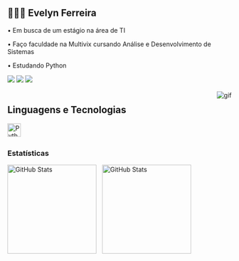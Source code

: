 ## 👩🏻‍💻 Evelyn Ferreira 

• Em busca de um estágio na área de TI

• Faço faculdade na Multivix cursando Análise e Desenvolvimento de Sistemas

• Estudando Python
 

<div> 
  <a href="https://instagram.com/evelynbferreira" target="_blank"><img src="https://img.shields.io/badge/-Instagram-%23E4405F?style=for-the-badge&logo=instagram&logoColor=white" target="_blank"></a>
  <a href = "mailto:contatoevelynbferreira@gmail.com"><img src="https://img.shields.io/badge/-Gmail-%23333?style=for-the-badge&logo=gmail&logoColor=white" target="_blank"></a>
  <a href="https://www.linkedin.com/in/evelynbferreira" target="_blank"><img src="https://img.shields.io/badge/-LinkedIn-%230077B5?style=for-the-badge&logo=linkedin&logoColor=white" target="_blank"></a> 
 
</div>
 
 <div style='display: inline_block'><br> 
  <img align='right' alt= 'gif' src='https://github.com/user-attachments/assets/ad98a724-3a24-46f5-ac11-5b0f6a4cb78a'
   </div>

## Linguagens e Tecnologias

<img 
    align="left" 
    alt="Python" 
    title="Python"
    width="30px" 
    style="padding-right: 10px;" 
    src="https://cdn.jsdelivr.net/gh/devicons/devicon@latest/icons/python/python-original.svg" 
/>

<br/>
<br/>

###  Estatísticas

<p>
  <img 
    align="left" 
    alt="GitHub Stats" 
    height="200" 
    style="padding-right: 10px;" 
    src="https://github-readme-stats.vercel.app/api?username=evelynbferreira&show_icons=true&theme=tokyonight&include_all_commits=true&locale=pt-br" 
  />

<img 
      align="left" 
      alt="GitHub Stats" 
      height="200" 
      src="https://github-readme-stats.vercel.app/api/top-langs/?username=evelynbferreira&theme=tokyonight&layout=compact&custom_title=Tecnologias&langs_count=9" 
  />

</p>
